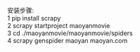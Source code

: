 安装步骤:  
1 pip install scrapy  
2 scrapy startproject maoyanmovie  
3 cd ./maoyanmovie/maoyanmovie/spiders  
4 scrapy genspider maoyan maoyan.com  
